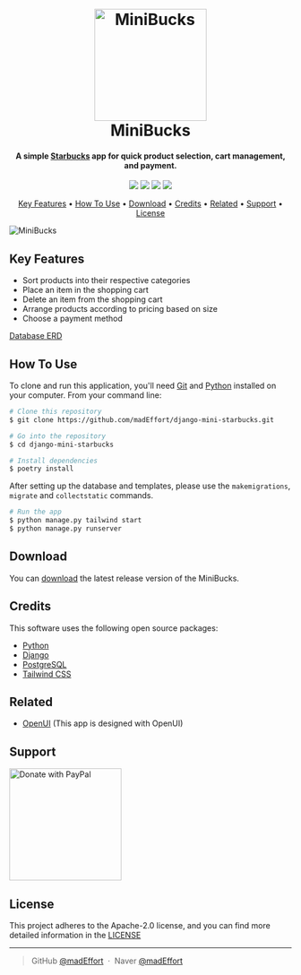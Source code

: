 <h1 align="center">
  <br>
  <a href="https://github.com/madEffort/django-mini-starbucks.git"><img src="https://github.com/madEffort/django-mini-starbucks/assets/158125247/b368f464-666e-4baa-9bb6-dee07783781b" alt="MiniBucks" width="200"></a>
  <br>
  MiniBucks
  <br>
</h1>


<h4 align="center">
A simple <a href="https://www.starbucks.com/">Starbucks</a> app for quick product selection, cart management, and payment.</h4>

<p align="center">
<a href="https://github.com/madEffort/django-mini-starbucks/blob/main/LICENSE"><img src="https://img.shields.io/badge/License-Apache_2.0-blue"></a>
<a href="https://www.python.org/"><img src="https://img.shields.io/badge/Python-v3.10.12-yellow"></a>
<a href="https://github.com/madEffort/django-mini-starbucks.git"><img src="https://img.shields.io/badge/PRs-welcome-green"></a>
<a href="https://www.paypal.me/madEffort"><img src="https://img.shields.io/badge/$-donate-ff69b4"></a>
</p>

<p align="center">
  <a href="#key-features">Key Features</a> • <a href="#how-to-use">How To Use</a> • <a href="#download">Download</a> • <a href="#credits">Credits</a> • <a href="#related">Related</a> • <a href="#support">Support</a> • <a href="#license">License</a>
</p>

![MiniBucks](https://github.com/madEffort/django-mini-starbucks/assets/158125247/018035cf-fa86-45ba-8394-a1e6d105eadf)


## Key Features

- Sort products into their respective categories
- Place an item in the shopping cart
- Delete an item from the shopping cart
- Arrange products according to pricing based on size
- Choose a payment method

[Database ERD](https://www.erdcloud.com/d/b3aZx9eP3AhAmxe9H)

## How To Use

To clone and run this application, you'll need [Git](https://git-scm.com) and [Python](https://www.python.org/downloads/) installed on your computer. From your command line:

```bash
# Clone this repository
$ git clone https://github.com/madEffort/django-mini-starbucks.git

# Go into the repository
$ cd django-mini-starbucks

# Install dependencies
$ poetry install
```

After setting up the database and templates, please use the `makemigrations`, `migrate` and `collectstatic` commands.

```bash
# Run the app
$ python manage.py tailwind start
$ python manage.py runserver
```


## Download

You can [download](https://github.com/madEffort/django-mini-starbucks/releases) the latest release version of the MiniBucks.


## Credits

This software uses the following open source packages:

- [Python](https://www.python.org/)
- [Django](https://www.djangoproject.com/)
- [PostgreSQL](https://www.postgresql.org/)
- [Tailwind CSS](https://tailwindcss.com/)


## Related

- [OpenUI](https://github.com/wandb/openui) (This app is designed with OpenUI)


## Support

<a href="https://www.paypal.com/paypalme/madEffort">
<img src="https://raw.githubusercontent.com/stefan-niedermann/paypal-donate-button/master/paypal-donate-button.png" alt="Donate with PayPal" width="200">
</a>



## License

This project adheres to the Apache-2.0 license, and you can find more detailed information in the [LICENSE](https://github.com/madEffort/django-mini-starbucks/blob/main/LICENSE)

---

> GitHub [@madEffort](https://github.com/madEffort) &nbsp;&middot;&nbsp;
> Naver [@madEffort](https://search.naver.com/search.naver?where=nexearch&sm=tab_etc&mra=bjky&x_csa=%7B%22fromUi%22%3A%22kb%22%7D&pkid=1&os=32229226&qvt=0&query=%EA%B9%80%ED%98%84%EC%9A%B0)


